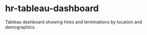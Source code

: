 # hr-tableau-dashboard
Tableau dashboard showing hires and terminations by location and demographics.
